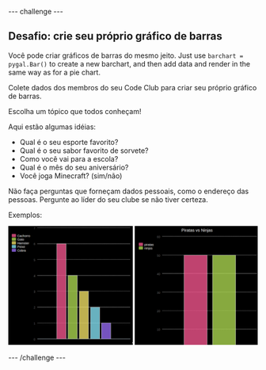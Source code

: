 \--- challenge \---

## Desafio: crie seu próprio gráfico de barras

Você pode criar gráficos de barras do mesmo jeito. Just use `barchart = pygal.Bar()` to create a new barchart, and then add data and render in the same way as for a pie chart.

Colete dados dos membros do seu Code Club para criar seu próprio gráfico de barras.

Escolha um tópico que todos conheçam!

Aqui estão algumas idéias:

+ Qual é o seu esporte favorito?
+ Qual é o seu sabor favorito de sorvete?
+ Como você vai para a escola?
+ Qual é o mês do seu aniversário?
+ Você joga Minecraft? (sim/não)

Não faça perguntas que forneçam dados pessoais, como o endereço das pessoas. Pergunte ao líder do seu clube se não tiver certeza.

Exemplos:

![captura de tela](images/pets-bar-examples.png)

\--- /challenge \---